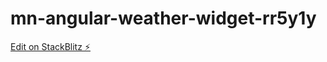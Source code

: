 # mn-angular-weather-widget-rr5y1y

[Edit on StackBlitz ⚡️](https://stackblitz.com/edit/mn-angular-weather-widget-rr5y1y)